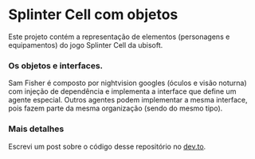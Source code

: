 # Splinter Cell com objetos

Este projeto contém a representação de elementos (personagens e equipamentos) do jogo Splinter Cell da ubisoft.

### Os objetos e interfaces.

Sam Fisher é composto por nightvision googles (óculos e visão noturna) com injeção de dependência e implementa a interface que define um agente especial. Outros agentes podem implementar a mesma interface, pois fazem parte da mesma organização (sendo do mesmo tipo).

### Mais detalhes

Escrevi um post sobre o código desse repositório no [dev.to](https://dev.to/raphaeldasilva/splinter-cell-oop-36jk).
